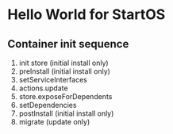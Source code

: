 # Hello World for StartOS

## Container init sequence

1. init store (initial install only)
1. preInstall (initial install only)
1. setServiceInterfaces
1. actions.update
1. store.exposeForDependents
1. setDependencies
1. postInstall (initial install only)
1. migrate (update only)
